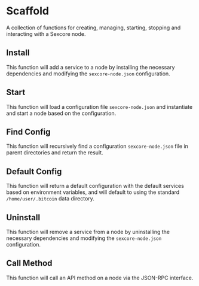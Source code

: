 # Scaffold
A collection of functions for creating, managing, starting, stopping and interacting with a Sexcore node.

## Install
This function will add a service to a node by installing the necessary dependencies and modifying the `sexcore-node.json` configuration.

## Start
This function will load a configuration file `sexcore-node.json` and instantiate and start a node based on the configuration.

## Find Config
This function will recursively find a configuration `sexcore-node.json` file in parent directories and return the result.

## Default Config
This function will return a default configuration with the default services based on environment variables, and will default to using the standard `/home/user/.bitcoin` data directory.

## Uninstall
This function will remove a service from a node by uninstalling the necessary dependencies and modifying the `sexcore-node.json` configuration.

## Call Method
This function will call an API method on a node via the JSON-RPC interface.
